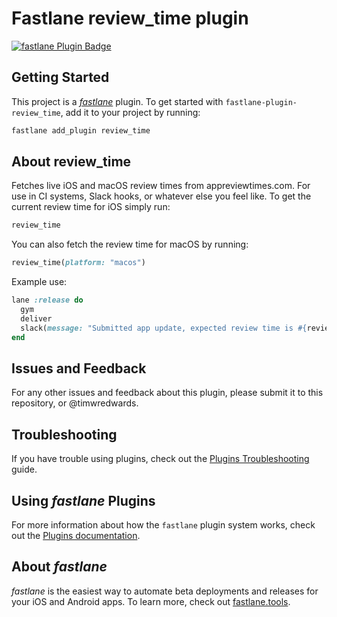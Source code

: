 # Fastlane review_time plugin

[![fastlane Plugin Badge](https://rawcdn.githack.com/fastlane/fastlane/master/fastlane/assets/plugin-badge.svg)](https://rubygems.org/gems/fastlane-plugin-review_time)

## Getting Started

This project is a [_fastlane_](https://github.com/fastlane/fastlane) plugin. To get started with `fastlane-plugin-review_time`, add it to your project by running:

```bash
fastlane add_plugin review_time
```

## About review_time

Fetches live iOS and macOS review times from appreviewtimes.com. For use in CI systems, Slack hooks, or whatever else you feel like.
To get the current review time for iOS simply run:
```ruby
review_time
```

You can also fetch the review time for macOS by running:
```ruby
review_time(platform: "macos")
```

Example use:
```ruby
lane :release do
  gym
  deliver
  slack(message: "Submitted app update, expected review time is #{review_time} days :rocket:")
end
```

## Issues and Feedback

For any other issues and feedback about this plugin, please submit it to this repository, or @timwredwards.

## Troubleshooting

If you have trouble using plugins, check out the [Plugins Troubleshooting](https://docs.fastlane.tools/plugins/plugins-troubleshooting/) guide.

## Using _fastlane_ Plugins

For more information about how the `fastlane` plugin system works, check out the [Plugins documentation](https://docs.fastlane.tools/plugins/create-plugin/).

## About _fastlane_

_fastlane_ is the easiest way to automate beta deployments and releases for your iOS and Android apps. To learn more, check out [fastlane.tools](https://fastlane.tools).
